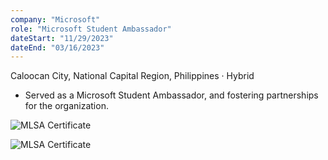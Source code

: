 ```yaml
---
company: "Microsoft"
role: "Microsoft Student Ambassador"
dateStart: "11/29/2023"
dateEnd: "03/16/2023"
---
```


Caloocan City, National Capital Region, Philippines · Hybrid

- Served as a Microsoft Student Ambassador, and fostering partnerships for the organization.

![MLSA Certificate](https://media.licdn.com/dms/image/v2/D562DAQFydVghW2Wa0A/profile-treasury-image-shrink_800_800/profile-treasury-image-shrink_800_800/0/1714227723992?e=1729569600&v=beta&t=i97et3pj-1FFaKYVmfik_xZtZ5G7CFFz7H6MKqpbI7E "MLSA Certificate")

![MLSA Certificate](https://media.licdn.com/dms/image/v2/D562DAQFydVghW2Wa0A/profile-treasury-image-shrink_800_800/profile-treasury-image-shrink_800_800/0/1714227723992?e=1729569600&v=beta&t=i97et3pj-1FFaKYVmfik_xZtZ5G7CFFz7H6MKqpbI7E "MLSA Certificate")
